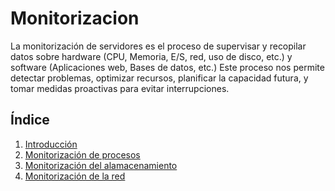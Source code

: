 # Monitorizacion
La monitorización de servidores es el proceso de supervisar y recopilar datos sobre hardware (CPU, Memoria, E/S, red, uso de disco, etc.) y software (Aplicaciones web, Bases de datos, etc.)
Este proceso nos permite detectar problemas, optimizar recursos, planificar la capacidad futura, y tomar medidas proactivas para evitar interrupciones.
## Índice
1. [Introducción](.md)
2. [Monitorización de procesos](.md)
3. [Monitorización del alamacenamiento](.md)
4. [Monitorización de la red](.md)
